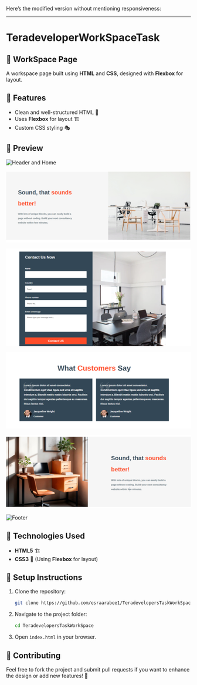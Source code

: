 Here’s the modified version without mentioning responsiveness:

---

# TeradeveloperWorkSpaceTask

## 🏢 WorkSpace Page

A workspace page built using **HTML** and **CSS**, designed with **Flexbox** for layout.

## 🚀 Features

- Clean and well-structured HTML 📜
- Uses **Flexbox** for layout 🏗️
- Custom CSS styling 🎭

## 📸 Preview

![Header and Home](images/headerandhero)

![Section](images/sectionone.png)

![Section](images/form.png)

![Section](images/review.png)

![Section](images/sectiontree.png)

![Footer](imgs/footer.png)

## 📂 Technologies Used

- **HTML5** 🏗️
- **CSS3** 🎨 (Using **Flexbox** for layout)

## 📖 Setup Instructions

1. Clone the repository:
   ```bash
   git clone https://github.com/esraarabee1/TeradevelopersTaskWorkSpace.git
   ```
2. Navigate to the project folder:
   ```bash
   cd TeradevelopersTaskWorkSpace
   ```
3. Open `index.html` in your browser.

## 🌟 Contributing

Feel free to fork the project and submit pull requests if you want to enhance the design or add new features! 🚀
